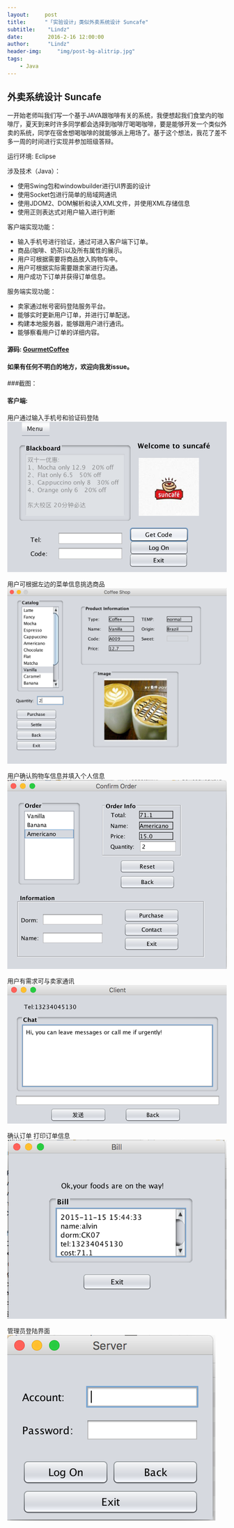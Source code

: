 ```yaml
---
layout:     post
title:      "「实验设计」类似外卖系统设计 Suncafe"
subtitle:    "Lindz"
date:        2016-2-16 12:00:00
author:      "Lindz"
header-img:     "img/post-bg-alitrip.jpg"
tags:
	- Java
---
```


## 外卖系统设计 Suncafe  
一开始老师叫我们写一个基于JAVA跟咖啡有关的系统，我便想起我们食堂内的咖啡厅，夏天到来时许多同学都会选择到咖啡厅喝喝咖啡，要是能够开发一个类似外卖的系统，同学在宿舍想喝咖啡的就能够派上用场了。基于这个想法，我花了差不多一周的时间进行实现并参加班级答辩。  

运行环境: Eclipse

涉及技术（Java）：

* 使用Swing包和windowbuilder进行UI界面的设计
* 使用Socket包进行简单的局域网通讯
* 使用JDOM2、DOM解析和读入XML文件，并使用XML存储信息
* 使用正则表达式对用户输入进行判断  

客户端实现功能：

* 输入手机号进行验证，通过可进入客户端下订单。
* 商品(咖啡、奶茶)以及所有属性的展示。
* 用户可根据需要将商品放入购物车中。
* 用户可根据实际需要跟卖家进行沟通。
* 用户成功下订单并获得订单信息。 

服务端实现功能：

* 卖家通过帐号密码登陆服务平台。
* 能够实时更新用户订单，并进行订单配送。
* 构建本地服务器，能够跟用户进行通讯。
* 能够察看用户订单的详细内容。

#### 源码: [GourmetCoffee](https://github.com/happylindz/TakeawaySystem-design/)
#### 如果有任何不明白的地方，欢迎向我发issue。  

###截图： 

#### 客户端:
用户通过输入手机号和验证码登陆
![img](https://raw.githubusercontent.com/happylindz/TakeawaySystem-design/master/ShotScreen/1.png) 


用户可根据左边的菜单信息挑选商品
![img](https://raw.githubusercontent.com/happylindz/TakeawaySystem-design/master/ShotScreen/2.png)

用户确认购物车信息并填入个人信息
![img](https://raw.githubusercontent.com/happylindz/TakeawaySystem-design/master/ShotScreen/3.png)

用户有需求可与卖家通讯
![img](https://raw.githubusercontent.com/happylindz/TakeawaySystem-design/master/ShotScreen/4.png)

确认订单 打印订单信息
![img](https://raw.githubusercontent.com/happylindz/TakeawaySystem-design/master/ShotScreen/5.png)

管理员登陆界面
![img](https://raw.githubusercontent.com/happylindz/TakeawaySystem-design/master/ShotScreen/6.png)


